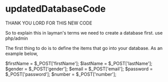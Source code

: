 # updatedDatabaseCode
THANK YOU LORD FOR THIS NEW CODE

So to explain this in layman's terms we need to create a database first.
use php/admin

The first thing to do is to define the items that go into your database. As an example below,

$firstName = $_POST['firstName'];
$lastName = $_POST['lastName'];
$gender = $_POST['gender'];
$email = $_POST['email'];
$password = $_POST['password'];
$number = $_POST['number'];
